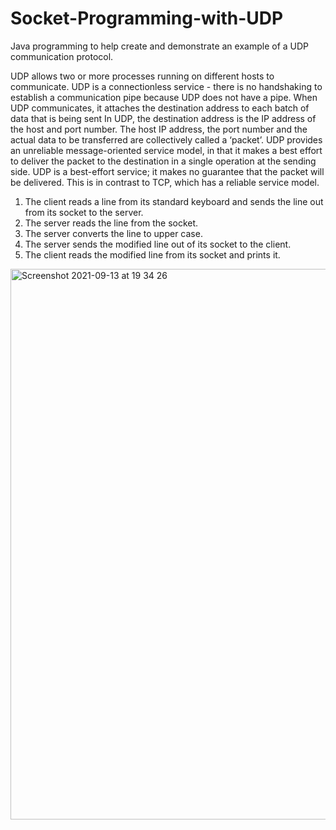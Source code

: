 # Socket-Programming-with-UDP

Java programming to help create and demonstrate an example of a UDP communication protocol. 

UDP allows two or more processes running on different hosts to communicate. UDP is a connectionless service - there is no handshaking to establish a communication pipe because UDP does not have a pipe. When UDP communicates, it attaches the destination address to each batch of data that is being sent  In UDP, the destination address is the IP address of the host and port number.  The host IP address, the port number and the actual data to be transferred are collectively called a ‘packet’. UDP provides an unreliable message-oriented service model, in that it makes a best effort to deliver the packet to the destination in a single operation at the sending side. UDP is a best-effort service; it makes no guarantee that the packet will be delivered. This is in contrast to TCP, which has a reliable service model.

1. The client reads a line from its standard keyboard and sends the line out from its socket to the server.
2. The server reads the line from the socket.
3. The server converts the line to upper case.
4. The server sends the modified line out of its socket to the client.
5. The client reads the modified line from its socket and prints it.

<img width="881" alt="Screenshot 2021-09-13 at 19 34 26" src="https://user-images.githubusercontent.com/58150120/133138000-09cffede-299f-4e05-8e60-16cc67c26776.png">

